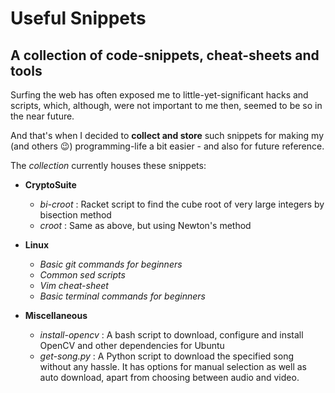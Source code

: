 # Useful Snippets
## A collection of code-snippets, cheat-sheets and tools
Surfing the web has often exposed me to little-yet-significant hacks and scripts, which, although, were not important to me then, seemed to be so in the near future.

And that's when I decided to **collect and store** such snippets for making my (and others :wink:) programming-life a bit easier - and also for future reference.

The *collection* currently houses these snippets:

*   **CryptoSuite**
    *   *bi-croot* : Racket script to find the cube root of very large integers by bisection method
    *   *croot* : Same as above, but using Newton's method
    
*   **Linux**
    *   *Basic git commands for beginners*
    *   *Common sed scripts*
    *   *Vim cheat-sheet*
    *   *Basic terminal commands for beginners*
    
*   **Miscellaneous**
    *   *install-opencv* : A bash script to download, configure and install OpenCV and other dependencies for Ubuntu
    *	*get-song.py* : A Python script to download the specified song without any hassle. It has options for manual selection as well as auto download, apart from choosing between audio and video.	
